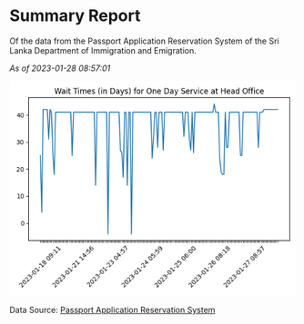 # Summary Report

Of the data from the Passport Application Reservation System of the Sri Lanka Department of Immigration and Emigration.

*As of 2023-01-28 08:57:01*

![Wait Time Chart](summary.wait_time_chart.png)

Data Source: [Passport Application Reservation System](https://eservices.immigration.gov.lk:8443/appointment/pages/reservationApplication.xhtml)